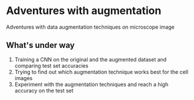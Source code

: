 # Adventures with augmentation
Adventures with data augmentation techniques on microscope image

## What's under way
1. Training a CNN on the original and the augmented dataset and comparing test set accuracies
2. Trying to find out which augmentation technique works best for the cell images 
3. Experiment with the augmentation techniques and reach a high accuracy on the test set
